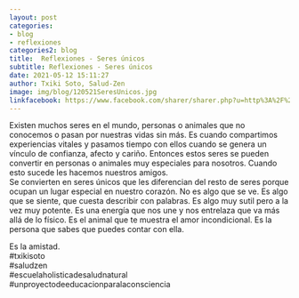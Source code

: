 ```yaml
---
layout: post
categories:
- blog
- reflexiones
categories2: blog
title:  Reflexiones - Seres únicos
subtitle: Reflexiones - Seres únicos
date: 2021-05-12 15:11:27
author: Txiki Soto, Salud-Zen
image: img/blog/120521SeresUnicos.jpg
linkfacebook: https://www.facebook.com/sharer/sharer.php?u=http%3A%2F%2Fwww.salud-zen.com%2Fblog%2Freflexiones%2F2021%2F05%2F12%2Freflexiones-seres-unicos.html&amp;src=sdkpreparse
---  
```


Existen muchos seres en el mundo, personas o animales que no conocemos o pasan por nuestras vidas sin más.
Es cuando compartimos experiencias vitales y pasamos tiempo con ellos cuando se genera un vínculo de confianza, afecto y cariño. Entonces estos seres se pueden convertir en personas o animales muy especiales para nosotros. Cuando esto sucede les hacemos nuestros amigos.   
Se convierten en seres únicos que les diferencian del resto de seres porque ocupan un lugar especial en nuestro corazón.
No es algo que se ve. Es algo que se siente, que cuesta describir con palabras. Es algo muy sutil pero a la vez muy potente. Es una energía que nos une y nos entrelaza que va más allá de lo físico. Es el animal que te muestra el amor incondicional. Es la persona que sabes que puedes contar con ella.  

Es la amistad.  
#txikisoto  
#saludzen  
#escuelaholisticadesaludnatural  
#unproyectodeeducacionparalaconsciencia  
